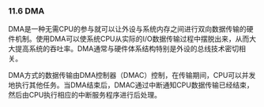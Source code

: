 ### 11.6 DMA

DMA是一种无需CPU的参与就可以让外设与系统内存之间进行双向数据传输的硬件机制。使用DMA可以使系统CPU从实际的I/O数据传输过程中摆脱出来，从而大大提高系统的吞吐率。DMA通常与硬件体系结构特别是外设的总线技术密切相关。

DMA方式的数据传输由DMA控制器（DMAC）控制，在传输期间，CPU可以并发地执行其他任务。当DMA结束后，DMAC通过中断通知CPU数据传输已经结束，然后由CPU执行相应的中断服务程序进行后处理。

